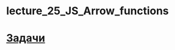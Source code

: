 # lecture_25_JS_Arrow_functions   
#  [Задачи ](https://github.com/schoolteacherMP/lecture_25_JS/edit/main/tasks.md)  

